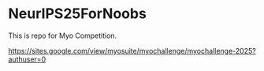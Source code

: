 # NeurIPS25ForNoobs


This is repo for Myo Competition. 

https://sites.google.com/view/myosuite/myochallenge/myochallenge-2025?authuser=0
